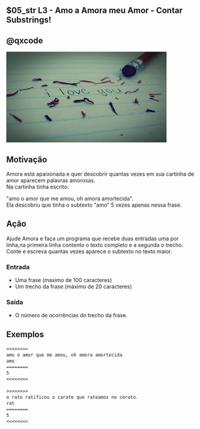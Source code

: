 ## $05_str L3 - Amo a Amora meu Amor - Contar Substrings!
## @qxcode

![](__capa.jpg)

## Motivação

Amora está apaixonada e quer descobrir quantas vezes em sua cartinha de amor aparecem palavras amorosas.  
Na cartinha tinha escrito:

"amo o amor que me amou, oh amora amortecida".  
Ela descobriu que tinha o subtexto "amo" 5 vezes apenas nessa frase.  
  
## Ação

Ajude Amora e faça um programa que recebe duas entradas uma por linha,na primeira linha contento o texto completo e a segunda o trecho.
Conte e escreva quantas vezes aparece o subtexto no texto maior.

### Entrada

* Uma frase (maximo de 100 caracteres)
* Um trecho da frase (máximo de 20 caracteres)

### Saída

* O número de ocorrências do trecho da frase.  

## Exemplos

```
>>>>>>>>
amo o amor que me amou, oh amora amortecida
amo
========
5
<<<<<<<<

>>>>>>>>
o rato ratificou o carate que rateamos no cerato.
rat
========
5
<<<<<<<<
```

#

